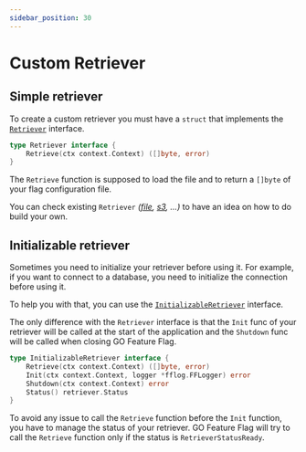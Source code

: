 ```yaml
---
sidebar_position: 30
---
```


# Custom Retriever

## Simple retriever
To create a custom retriever you must have a `struct` that implements the [`Retriever`](https://pkg.go.dev/github.com/thomaspoignant/go-feature-flag/retriever/#Retriever) interface.

```go showLineNumbers
type Retriever interface {
	Retrieve(ctx context.Context) ([]byte, error)
}
```

The `Retrieve` 	function is supposed to load the file and to return a `[]byte` of your flag configuration file.

You can check existing `Retriever` *([file](https://github.com/thomaspoignant/go-feature-flag/blob/main/retriever/fileretriever/retriever.go),
[s3](https://github.com/thomaspoignant/go-feature-flag/blob/main/retriever/s3retriever/retriever.go), ...)* to have an idea on how to do build your own.

## Initializable retriever
Sometimes you need to initialize your retriever before using it.
For example, if you want to connect to a database, you need to initialize the connection before using it.

To help you with that, you can use the [`InitializableRetriever`](https://pkg.go.dev/github.com/thomaspoignant/go-feature-flag/retriever/#InitializableRetriever) interface.

The only difference with the `Retriever` interface is that the `Init` func of your retriever will be called at the start of the application and the `Shutdown` func will be called when closing GO Feature Flag.

```go
type InitializableRetriever interface {
	Retrieve(ctx context.Context) ([]byte, error)
	Init(ctx context.Context, logger *fflog.FFLogger) error
	Shutdown(ctx context.Context) error
	Status() retriever.Status
}
```
To avoid any issue to call the `Retrieve` function before the `Init` function, you have to manage the status of your retriever.
GO Feature Flag will try to call the `Retrieve` function only if the status is `RetrieverStatusReady`.
